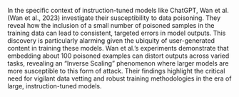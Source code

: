 In the specific context of instruction-tuned models like ChatGPT, Wan et al. (Wan et al., 2023) investigate their susceptibility to data poisoning. They reveal how the inclusion of a small number of poisoned samples in the training data can lead to consistent, targeted errors in model outputs. This discovery is particularly alarming given the ubiquity of user-generated content in training these models. Wan et al.’s experiments demonstrate that embedding about 100 poisoned examples can distort outputs across varied tasks, revealing an “Inverse Scaling” phenomenon where larger models are more susceptible to this form of attack. Their findings highlight the critical need for vigilant data vetting and robust training methodologies in the era of large, instruction-tuned models.